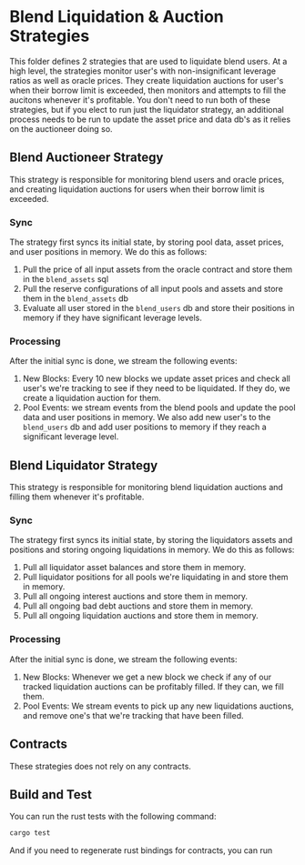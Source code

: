# Blend Liquidation & Auction Strategies

This folder defines 2 strategies that are used to liquidate blend users. At a high level, the strategies monitor user's with non-insignificant leverage ratios as well as oracle prices. They create liquidation auctions for user's when their borrow limit is exceeded, then monitors and attempts to fill the aucitons whenever it's profitable. You don't need to run both of these strategies, but if you elect to run just the liquidator strategy, an additional process needs to be run to update the asset price and data db's as it relies on the auctioneer doing so.

## Blend Auctioneer Strategy

This strategy is responsible for monitoring blend users and oracle prices, and creating liquidation auctions for users when their borrow limit is exceeded.

### Sync

The strategy first syncs its initial state, by storing pool data, asset prices, and user positions in memory. We do this as follows:

1. Pull the price of all input assets from the oracle contract and store them in the `blend_assets` sql
2. Pull the reserve configurations of all input pools and assets and store them in the `blend_assets` db
3. Evaluate all user stored in the `blend_users` db and store their positions in memory if they have significant leverage levels.

### Processing

After the initial sync is done, we stream the following events:

1. New Blocks: Every 10 new blocks we update asset prices and check all user's we're tracking to see if they need to be liquidated. If they do, we create a liquidation auction for them.
2. Pool Events: we stream events from the blend pools and update the pool data and user positions in memory. We also add new user's to the `blend_users` db and add user positions to memory if they reach a significant leverage level.

## Blend Liquidator Strategy

This strategy is responsible for monitoring blend liquidation auctions and filling them whenever it's profitable.

### Sync

The strategy first syncs its initial state, by storing the liquidators assets and positions and storing ongoing liquidations in memory. We do this as follows:

1. Pull all liquidator asset balances and store them in memory.
2. Pull liquidator positions for all pools we're liquidating in and store them in memory.
3. Pull all ongoing interest auctions and store them in memory.
4. Pull all ongoing bad debt auctions and store them in memory.
5. Pull all ongoing liquidation auctions and store them in memory.

### Processing

After the initial sync is done, we stream the following events:

1. New Blocks: Whenever we get a new block we check if any of our tracked liquidation auctions can be profitably filled. If they can, we fill them.
2. Pool Events: We stream events to pick up any new liquidations auctions, and remove one's that we're tracking that have been filled.

## Contracts

These strategies does not rely on any contracts.

## Build and Test

You can run the rust tests with the following command:

```sh
cargo test
```

And if you need to regenerate rust bindings for contracts, you can run
